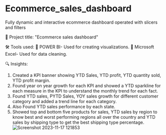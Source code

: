 # Ecommerce_sales_dashboard
Fully dynamic and interactive ecommerce dashboard operated with slicers and filters

📌 Project title: "Ecommerce sales dashboard"

🛠 Tools used:
🔹 POWER BI- Used for creating visualizations.
🔹 Microsoft Excel- Used for data cleaning.

🔍 Insights:

1. Created a KPI banner showing YTD Sales, YTD profit, YTD quantity sold, YTD profit margin.
2. Found year on year growth for each KPI and showed a YTD sparkline for each measure in the KPI to understand the monthly trend for each fact.
3. Found YTD sales, PYTD Sales, YOY sales growth for different customer category and added a trend line for each category.
4. Also Found YTD sales performance by each state.
5. Showed top and bottom five products for sales, YTD sales by region to know best and worst performing regions all over the country and YTD sales by shipping type to get the best shipping type percentage.
![Screenshot 2023-11-17 121853](https://github.com/Chetan0904/Ecommerce_sales_dashboard/assets/137276849/7fb4d968-ce88-4ca9-be80-33488be9d922)

